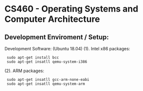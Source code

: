 # CS460 - Operating Systems and Computer Architecture
## Development Enviroment / Setup:
Development Software: (Ubuntu 18.04)
(1). Intel x86 packages:

     sudo apt-get install bcc
     sudo apt-get insatll qemu-system-i386

(2). ARM packages:

     sudo apt-get insatll gcc-arm-none-eabi
     sudo apt-get insatll qemu-system-arm
